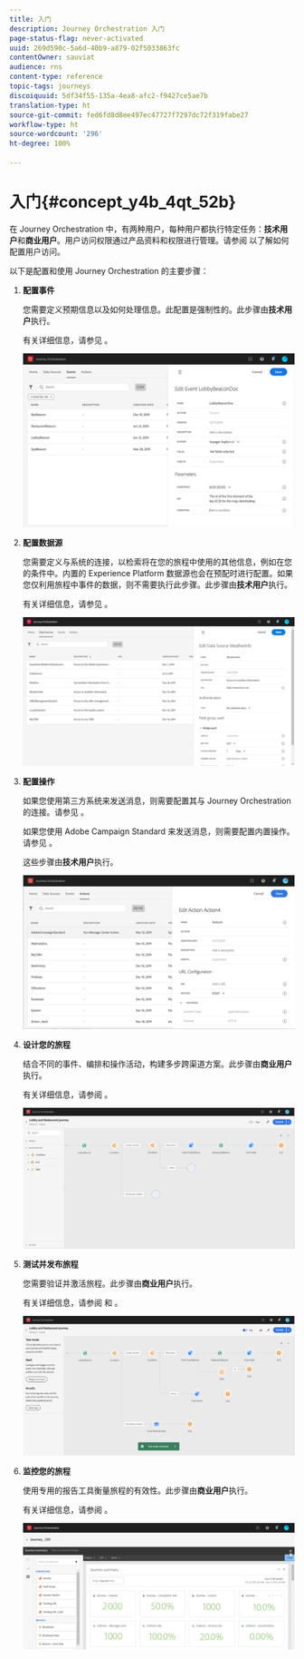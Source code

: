 ```yaml
---
title: 入门
description: Journey Orchestration 入门
page-status-flag: never-activated
uuid: 269d590c-5a6d-40b9-a879-02f5033863fc
contentOwner: sauviat
audience: rns
content-type: reference
topic-tags: journeys
discoiquuid: 5df34f55-135a-4ea8-afc2-f9427ce5ae7b
translation-type: ht
source-git-commit: fed6fd8d8ee497ec47727f7297dc72f319fabe27
workflow-type: ht
source-wordcount: '296'
ht-degree: 100%

---
```



# 入门{#concept_y4b_4qt_52b}

在 Journey Orchestration 中，有两种用户，每种用户都执行特定任务：**技术用户**&#x200B;和&#x200B;**商业用户**。用户访问权限通过产品资料和权限进行管理。请参阅 [](../about/access-management.md)以了解如何配置用户访问。

以下是配置和使用 Journey Orchestration 的主要步骤：

1. **配置事件**

   您需要定义预期信息以及如何处理信息。此配置是强制性的。此步骤由&#x200B;**技术用户**&#x200B;执行。

   有关详细信息，请参见 [](../event/about-events.md)。

   ![](../assets/journey7.png)

1. **配置数据源**

   您需要定义与系统的连接，以检索将在您的旅程中使用的其他信息，例如在您的条件中。内置的 Experience Platform 数据源也会在预配时进行配置。如果您仅利用旅程中事件的数据，则不需要执行此步骤。此步骤由&#x200B;**技术用户**&#x200B;执行。

   有关详细信息，请参见 [](../datasource/about-data-sources.md)。

   ![](../assets/journey22.png)

1. **配置操作**

   如果您使用第三方系统来发送消息，则需要配置其与 Journey Orchestration 的连接。请参见 [](../action/about-custom-action-configuration.md)。

   如果您使用 Adobe Campaign Standard 来发送消息，则需要配置内置操作。请参见 [](../action/working-with-adobe-campaign.md)。

   这些步骤由&#x200B;**技术用户**&#x200B;执行。

   ![](../assets/custom2.png)

1. **设计您的旅程**

   结合不同的事件、编排和操作活动，构建多步跨渠道方案。此步骤由&#x200B;**商业用户**&#x200B;执行。

   有关详细信息，请参阅 [](../building-journeys/journey.md)。

   ![](../assets/journeyuc2_24.png)

1. **测试并发布旅程**

   您需要验证并激活旅程。此步骤由&#x200B;**商业用户**&#x200B;执行。

   有关详细信息，请参阅 [](../building-journeys/testing-the-journey.md)和 [](../building-journeys/publishing-the-journey.md)。

   ![](../assets/journeyuc2_32bis.png)

1. **监控您的旅程**

   使用专用的报告工具衡量旅程的有效性。此步骤由&#x200B;**商业用户**&#x200B;执行。

   有关详细信息，请参阅 [](../reporting/about-journey-reports.md)。

   ![](../assets/dynamic_report_journey_12.png)

